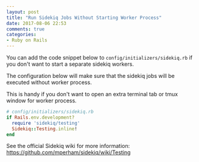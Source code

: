```yaml
---
layout: post
title: "Run Sidekiq Jobs Without Starting Worker Process"
date: 2017-08-06 22:53
comments: true
categories: 
- Ruby on Rails
---
```


You can add the code snippet below to `config/initializers/sidekiq.rb` if you don't want to start a separate sidekiq workers.

The configuration below will make sure that the sidekiq jobs will be executed without worker process.

This is handy if you don't want to open an extra terminal tab or tmux window for worker process.

```ruby
# config/initializers/sidekiq.rb
if Rails.env.development?
  require 'sidekiq/testing'
  Sidekiq::Testing.inline!
end
```

See the official Sidekiq wiki for more information: https://github.com/mperham/sidekiq/wiki/Testing

